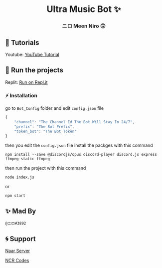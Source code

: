 <h1 align="center">Ultra Music Bot ✨</h1>

<h3 align="center">ニロ Meen Niro 🙃</h3>

## 🎏 Tutorials

Youtube: [YouTube Tutorial](https://youtu.be/DnJ5Rgstjog)

## 💨 Run the projects

Replit: [Run on Repl.it](https://repl.it/@NIR0/Ultra-Music-Bot-By-NIR0#README.md)

### ⚡ Installation

go to `Bot_Config` folder and edit `config.json` file

```js
{
    "channel": "The Channel Id The Bot Will Stay In 24/7",
    "prefix": "The Bot Prefix",
    "token_bot": "The Bot Token"
}
```

then you edit the `config.json` file install the packges with this command

```
npm install --save @discordjs/opus discord-player discord.js express ffmpeg-static ffmpeg
```

then run the project with this command

```
node index.js
```

or

```
npm start
```

## ✨ Mad By

```@ニロ#3892```

## 🌀 Support

[Naar Server](https://discord.gg/V4uUGjCEmh)

[NCR Codes](https://discord.gg/Q3yZfkWj3q)
